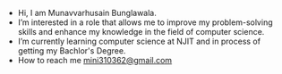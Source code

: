 -  Hi, I am Munavvarhusain Bunglawala.
-  I’m interested in a role that allows me to improve my problem-solving skills and enhance my knowledge in the field of computer science.
-  I’m currently learning computer science at NJIT and in process of getting my Bachlor's Degree.
-  How to reach me mini310362@gmail.com

